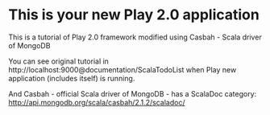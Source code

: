 This is your new Play 2.0 application
=====================================

This is a tutorial of Play 2.0 framework modified using Casbah - Scala driver of MongoDB

You can see original tutorial in http://localhost:9000@documentation/ScalaTodoList when Play new application (includes itself) is running.

And Casbah - official Scala driver of MongoDB - has a ScalaDoc category:
http://api.mongodb.org/scala/casbah/2.1.2/scaladoc/
